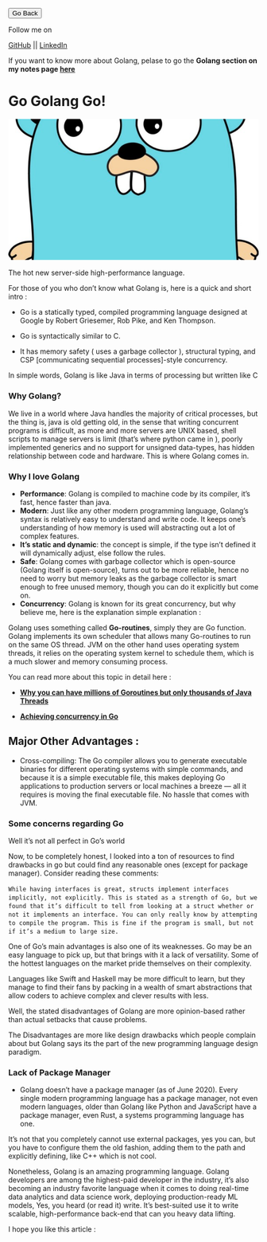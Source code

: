 <link rel="stylesheet" type="text/css" href="../style.css">

[<button class="mh-button mh-b3">Go Back</button>](../index.md)

Follow me on

[GitHub](https://github.com/dev117uday) || [LinkedIn](https://www.linkedin.com/in/uday-yadav-4995a818a/)

If you want to know more about Golang, pelase to go the **Golang section on my notes page [here](https://dev117uday.github.io/notes-md/)**

# Go Golang Go!

![Golang Cartoon](./images/golang.jpeg)

The hot new server-side high-performance language.

For those of you who don’t know what Golang is, here is a quick and short intro :

- Go is a statically typed, compiled programming language designed at Google by Robert Griesemer, Rob Pike, and Ken Thompson. 

- Go is syntactically similar to C.
- It has memory safety ( uses a garbage collector ), structural typing, and CSP [communicating sequential processes]-style concurrency.

In simple words, Golang is like Java in terms of processing but written like C

### Why Golang?
 
 We live in a world where Java handles the majority of critical processes, but the thing is, java is old getting old, in the sense that writing concurrent programs is difficult, as more and more servers are UNIX based, shell scripts to manage servers is limit (that’s where python came in ), poorly implemented generics and no support for unsigned data-types, has hidden relationship between code and hardware. This is where Golang comes in.


### Why I love Golang
- **Performance**: Golang is compiled to machine code by its compiler, it’s fast, hence faster than java.
- **Modern**: Just like any other modern programming language, Golang’s syntax is relatively easy to understand and write code. It keeps one’s understanding of how memory is used will abstracting out a lot of complex features.
- **It’s static and dynamic**: the concept is simple, if the type isn’t defined it will dynamically adjust, else follow the rules.
- **Safe**: Golang comes with garbage collector which is open-source (Golang itself is open-source), turns out to be more reliable, hence no need to worry but memory leaks as the garbage collector is smart enough to free unused memory, though you can do it explicitly but come on.
- **Concurrency**: Golang is known for its great concurrency, but why believe me, here is the explanation simple explanation :

Golang uses something called **Go-routines**, simply they are Go function. Golang implements its own scheduler that allows many Go-routines to run on the same OS thread. JVM on the other hand uses operating system threads, it relies on the operating system kernel to schedule them, which is a much slower and memory consuming process.

You can read more about this topic in detail here :

- **[Why you can have millions of Goroutines but only thousands of Java Threads](https://rcoh.me/posts/why-you-can-have-a-million-go-routines-but-only-1000-java-threads/)**

- **[Achieving concurrency in Go](https://medium.com/rungo/achieving-concurrency-in-go-3f84cbf870ca)**


## Major Other Advantages :
- Cross-compiling: The Go compiler allows you to generate executable binaries for different operating systems with simple commands, and because it is a simple executable file, this makes deploying Go applications to production servers or local machines a breeze — all it requires is moving the final executable file. No hassle that comes with JVM.

### Some concerns regarding Go
Well it’s not all perfect in Go’s world

Now, to be completely honest, I looked into a ton of resources to find drawbacks in go but could find any reasonable ones (except for package manager). Consider reading these comments:

`
While having interfaces is great, structs implement interfaces implicitly, not explicitly. This is stated as a strength of Go, but we found that it’s difficult to tell from looking at a struct whether or not it implements an interface. You can only really know by attempting to compile the program. This is fine if the program is small, but not if it’s a medium to large size.
`

One of Go’s main advantages is also one of its weaknesses. Go may be an easy language to pick up, but that brings with it a lack of versatility. Some of the hottest languages on the market pride themselves on their complexity. 

Languages like Swift and Haskell may be more difficult to learn, but they manage to find their fans by packing in a wealth of smart abstractions that allow coders to achieve complex and clever results with less. 


Well, the stated disadvantages of Golang are more opinion-based rather than actual setbacks that cause problems. 

The Disadvantages are more like design drawbacks which people complain about but Golang says its the part of the new programming language design paradigm.


### Lack of Package Manager 

- Golang doesn’t have a package manager (as of June 2020). Every single modern programming language has a package manager, not even modern languages, older than Golang like Python and JavaScript have a package manager, even Rust, a systems programming language has one. 

It’s not that you completely cannot use external packages, yes you can, but you have to configure them the old fashion, adding them to the path and explicitly defining, like C++ which is not cool.

Nonetheless, Golang is an amazing programming language. Golang developers are among the highest-paid developer in the industry, it’s also becoming an industry favorite language when it comes to doing real-time data analytics and data science work, deploying production-ready ML models, Yes, you heard (or read it) write. It’s best-suited use it to write scalable, high-performance back-end that can you heavy data lifting.


I hope you like this article :